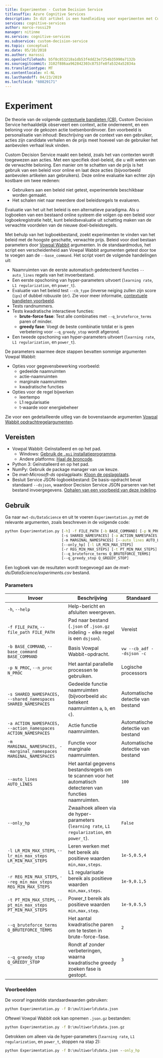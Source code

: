 ```yaml
---
title: Experimenten - Custom Decision Service
titlesuffix: Azure Cognitive Services
description: In dit artikel is een handleiding voor experimenten met Custom Decision Service.
services: cognitive-services
author: marco-rossi29
manager: nitinme
ms.service: cognitive-services
ms.subservice: custom-decision-service
ms.topic: conceptual
ms.date: 05/10/2018
ms.author: marossi
ms.openlocfilehash: b5f8c853218a1db53f4dd23e7254b35990a7132b
ms.sourcegitcommit: 3102f886aa962842303c8753fe8fa5324a52834a
ms.translationtype: MT
ms.contentlocale: nl-NL
ms.lasthandoff: 04/23/2019
ms.locfileid: "60829171"
---
```

# <a name="experimentation"></a>Experiment

De theorie van de volgende [contextuele bandieten (CB)](https://www.microsoft.com/en-us/research/blog/contextual-bandit-breakthrough-enables-deeper-personalization/), Custom Decision Service herhaaldelijk observeert een context, actie onderneemt, en een beloning voor de gekozen actie toetsenbordinvoer. Een voorbeeld is personalisatie van inhoud: Beschrijving van de context van een gebruiker, acties zijn candidate verhalen en de prijs meet hoeveel van de gebruiker het aanbevolen verhaal leuk vinden.

Custom Decision Service maakt een beleid, zoals het van contexten wordt toegewezen aan acties. Met een specifiek doel-beleid, die u wilt weten van de verwachte beloning. Een manier om te schatten van de prijs is het gebruik van een beleid voor online en laat deze acties (bijvoorbeeld aanbevolen artikelen aan gebruikers). Deze online evaluatie kan echter zijn kostbare om twee redenen:

* Gebruikers aan een beleid niet getest, experimentele beschikbaar worden gemaakt.
* Het schalen niet naar meerdere doel beleidsregels te evalueren.

Evaluatie van het uit het beleid is een alternatieve paradigma. Als u logboeken van een bestaand online systeem die volgen op een beleid voor logboekregistratie hebt, kunt beleidsevaluatie uit schatting maken van de verwachte voordelen van de nieuwe doel-beleidsregels.

Met behulp van het logboekbestand, zoekt experimenten te vinden van het beleid met de hoogste geschatte, verwachte prijs. Beleid voor doel bestaan parameters door [Vowpal Wabbit](https://github.com/JohnLangford/vowpal_wabbit/wiki) argumenten. In de standaardmodus, het script een verscheidenheid aan Vowpal Wabbit argumenten getest door toe te voegen aan de `--base_command`. Het script voert de volgende handelingen uit:

* Naamruimten van de eerste automatisch gedetecteerd functies `--auto_lines` regels van het invoerbestand.
* Een eerste opschoning van hyper-parameters uitvoert (`learning rate`, `L1 regularization`, en `power_t`).
* Evaluatie van het beleid test `--cb_type` (inverse neiging zullen zijn score (`ips`) of dubbel robuuste (`dr`). Zie voor meer informatie, [contextuele bandieten voorbeeld](https://github.com/JohnLangford/vowpal_wabbit/wiki/Contextual-Bandit-Example).
* Tests randnummers.
* Tests kwadratische interactieve functies:
   * **brute-force fase**: Test alle combinaties met `--q_bruteforce_terms` paren of minder.
   * **greedy fase**: Voegt de beste combinatie totdat er is geen verbetering voor `--q_greedy_stop` wordt afgerond.
* Een tweede opschoning van hyper-parameters uitvoert (`learning rate`, `L1 regularization`, en `power_t`).

De parameters waarmee deze stappen bevatten sommige argumenten Vowpal Wabbit:
- Opties voor gegevensbewerking voorbeeld:
  - gedeelde naamruimten
  - actie-naamruimten
  - marginale naamruimten
  - kwadratische functies
- Opties voor de regel bijwerken
  - leertempo
  - L1 regularisatie
  - t-waarde voor energiebeheer

Zie voor een gedetailleerde uitleg van de bovenstaande argumenten [Vowpal Wabbit opdrachtregelargumenten](https://github.com/JohnLangford/vowpal_wabbit/wiki/Command-line-arguments).

## <a name="prerequisites"></a>Vereisten
- Vowpal Wabbit: Geïnstalleerd en op het pad.
  - Windows: [Gebruik de `.msi` installatieprogramma](https://github.com/eisber/vowpal_wabbit/releases).
  - Andere platforms: [Haal de broncode](https://github.com/JohnLangford/vowpal_wabbit/releases).
- Python 3: Geïnstalleerd en op het pad.
- NumPy: Gebruik de package manager van uw keuze.
- De *mwt-Microsoft-ds* opslagplaats: [Kloon de opslagplaats](https://github.com/Microsoft/mwt-ds).
- Besluit Service JSON-logboekbestand: De basis-opdracht bevat standaard `--dsjson`, waardoor Decision Service JSON parseren van het bestand invoergegevens. [Ophalen van een voorbeeld van deze indeling](https://github.com/JohnLangford/vowpal_wabbit/blob/master/test/train-sets/decisionservice.json).

## <a name="usage"></a>Gebruik
Ga naar `mwt-ds/DataScience` en uit te voeren `Experimentation.py` met de relevante argumenten, zoals beschreven in de volgende code:

```cmd
python Experimentation.py [-h] -f FILE_PATH [-b BASE_COMMAND] [-p N_PROC]
                          [-s SHARED_NAMESPACES] [-a ACTION_NAMESPACES]
                          [-m MARGINAL_NAMESPACES] [--auto_lines AUTO_LINES]
                          [--only_hp] [-l LR_MIN_MAX_STEPS]
                          [-r REG_MIN_MAX_STEPS] [-t PT_MIN_MAX_STEPS]
                          [--q_bruteforce_terms Q_BRUTEFORCE_TERMS]
                          [--q_greedy_stop Q_GREEDY_STOP]
```

Een logboek van de resultaten wordt toegevoegd aan de *mwt-ds/DataScience/experiments.csv* bestand.

### <a name="parameters"></a>Parameters
| Invoer | Beschrijving | Standaard |
| --- | --- | --- |
| `-h`, `--help` | Help-bericht en afsluiten weergeven. | |
| `-f FILE_PATH`, `--file_path FILE_PATH` | Pad naar bestand (`.json` of `.json.gz` indeling - elke regel is een `dsjson`). | Vereist |  
| `-b BASE_COMMAND`, `--base_command BASE_COMMAND` | Basis Vowpal Wabbit-opdracht.  | `vw --cb_adf --dsjson -c` |  
| `-p N_PROC`, `--n_proc N_PROC` | Het aantal parallelle processen te gebruiken. | Logische processors |  
| `-s SHARED_NAMESPACES, --shared_namespaces SHARED_NAMESPACES` | Gedeelde functie naamruimten (bijvoorbeeld `abc` betekent naamruimten `a`, `b`, en `c`).  | Automatische detectie van bestand |  
| `-a ACTION_NAMESPACES, --action_namespaces ACTION_NAMESPACES` | Actie functie naamruimten. | Automatische detectie van bestand |  
| `-m MARGINAL_NAMESPACES, --marginal_namespaces MARGINAL_NAMESPACES` | Functie voor marginale naamruimten. | Automatische detectie van bestand |  
| `--auto_lines AUTO_LINES` | Het aantal gegevens bestandsregels om te scannen voor het automatisch detecteren van functies naamruimten. | `100` |  
| `--only_hp` | Zwaaihoek alleen via de hyper-parameters (`learning rate`, `L1 regularization`, en `power_t`). | `False` |  
| `-l LR_MIN_MAX_STEPS`, `--lr_min_max_steps LR_MIN_MAX_STEPS` | Leren werken met het bereik als positieve waarden `min,max,steps`. | `1e-5,0.5,4` |  
| `-r REG_MIN_MAX_STEPS`, `--reg_min_max_steps REG_MIN_MAX_STEPS` | L1 regularisatie bereik als positieve waarden `min,max,steps`. | `1e-9,0.1,5` |  
| `-t PT_MIN_MAX_STEPS`, `--pt_min_max_steps PT_MIN_MAX_STEPS` | Power_t bereik als positieve waarden `min,max,step`. | `1e-9,0.5,5` |  
| `--q_bruteforce_terms Q_BRUTEFORCE_TERMS` | Het aantal kwadratische paren om te testen in brute-force-fase. | `2` |  
| `--q_greedy_stop Q_GREEDY_STOP` | Rondt af zonder verbeteringen, waarna kwadratische greedy zoeken fase is gestopt. | `3` |  

### <a name="examples"></a>Voorbeelden
De vooraf ingestelde standaardwaarden gebruiken:
```cmd
python Experimentation.py -f D:\multiworld\data.json
```

Oftewel Vowpal Wabbit ook kan opnemen `.json.gz` bestanden:
```cmd
python Experimentation.py -f D:\multiworld\data.json.gz
```

Getrokken om alleen via de hyper-parameters (`learning rate`, `L1 regularization`, en `power_t`, stoppen na stap 2):
```cmd
python Experimentation.py -f D:\multiworld\data.json --only_hp
```

